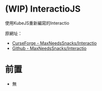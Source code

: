 # (WIP) InteractioJS

使用KubeJS重新編寫的Interactio

原網址：
* [CurseForge - MaxNeedsSnacks/Interactio](https://www.curseforge.com/minecraft/mc-mods/interactio)
* [Github - MaxNeedsSnacks/Interactio](https://github.com/MaxNeedsSnacks/Interactio)

# 前置

- 無